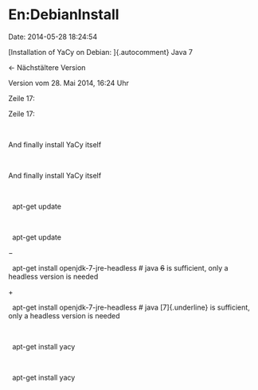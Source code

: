 En:DebianInstall
================

Date: 2014-05-28 18:24:54

[Installation of YaCy on Debian: ]{.autocomment} Java 7

← Nächstältere Version

Version vom 28. Mai 2014, 16:24 Uhr

Zeile 17:

Zeile 17:

 

<div>

And finally install YaCy itself

</div>

 

<div>

And finally install YaCy itself

</div>

 

<div>

  apt-get update

</div>

 

<div>

  apt-get update

</div>

−

<div>

  apt-get install openjdk-7-jre-headless \# java ~~6~~ is sufficient,
only a headless version is needed

</div>

\+

<div>

  apt-get install openjdk-7-jre-headless \# java [7]{.underline} is
sufficient, only a headless version is needed

</div>

 

<div>

  apt-get install yacy

</div>

 

<div>

  apt-get install yacy

</div>

 

 
